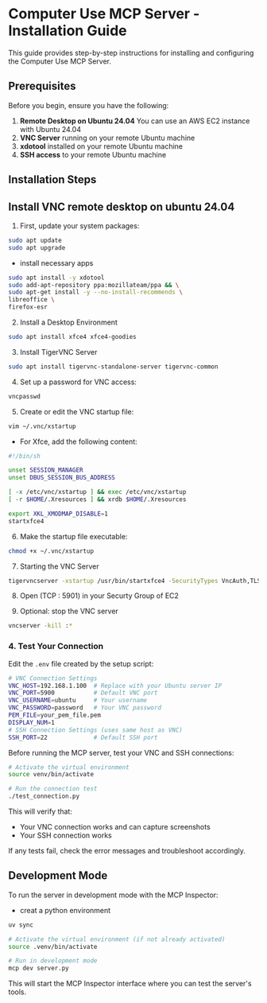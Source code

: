 # Computer Use MCP Server - Installation Guide

This guide provides step-by-step instructions for installing and configuring the Computer Use MCP Server.

## Prerequisites

Before you begin, ensure you have the following:  
1. **Remote Desktop on Ubuntu 24.04** You can use an AWS EC2 instance with Ubuntu 24.04
2. **VNC Server** running on your remote Ubuntu machine
3. **xdotool** installed on your remote Ubuntu machine
4. **SSH access** to your remote Ubuntu machine

## Installation Steps

## Install VNC remote desktop on ubuntu 24.04
1. First, update your system packages:
```bash
sudo apt update
sudo apt upgrade
```
- install necessary apps
```bash
sudo apt install -y xdotool
sudo add-apt-repository ppa:mozillateam/ppa && \
sudo apt-get install -y --no-install-recommends \
libreoffice \
firefox-esr 
```

2. Install a Desktop Environment
```bash
sudo apt install xfce4 xfce4-goodies
```

3. Install TigerVNC Server
```bash
sudo apt install tigervnc-standalone-server tigervnc-common
```

4. Set up a password for VNC access:
```bash
vncpasswd
```

5. Create or edit the VNC startup file:
```bash
vim ~/.vnc/xstartup
```
- For Xfce, add the following content:
```bash
#!/bin/sh

unset SESSION_MANAGER
unset DBUS_SESSION_BUS_ADDRESS

[ -x /etc/vnc/xstartup ] && exec /etc/vnc/xstartup
[ -r $HOME/.Xresources ] && xrdb $HOME/.Xresources

export XKL_XMODMAP_DISABLE=1
startxfce4
```

6. Make the startup file executable:
```bash
chmod +x ~/.vnc/xstartup
```

7. Starting the VNC Server
```bash
tigervncserver -xstartup /usr/bin/startxfce4 -SecurityTypes VncAuth,TLSVnc -geometry 1024x768 -localhost no :1
```

8. Open (TCP : 5901) in your Securty Group of EC2 

9. Optional: stop the VNC server
```bash
vncserver -kill :*
```

### 4. Test Your Connection
Edit the `.env` file created by the setup script:

```bash
# VNC Connection Settings
VNC_HOST=192.168.1.100  # Replace with your Ubuntu server IP
VNC_PORT=5900           # Default VNC port
VNC_USERNAME=ubuntu     # Your username
VNC_PASSWORD=password   # Your VNC password
PEM_FILE=your_pem_file.pem
DISPLAY_NUM=1
# SSH Connection Settings (uses same host as VNC)
SSH_PORT=22             # Default SSH port
```
Before running the MCP server, test your VNC and SSH connections:

```bash
# Activate the virtual environment
source venv/bin/activate

# Run the connection test
./test_connection.py
```

This will verify that:
- Your VNC connection works and can capture screenshots
- Your SSH connection works

If any tests fail, check the error messages and troubleshoot accordingly.

## Development Mode

To run the server in development mode with the MCP Inspector:  
- creat a python environment
```bash
uv sync
```

```bash
# Activate the virtual environment (if not already activated)
source .venv/bin/activate

# Run in development mode
mcp dev server.py
```

This will start the MCP Inspector interface where you can test the server's tools.


